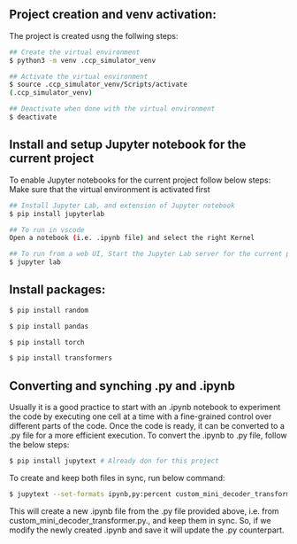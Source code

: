 ## Project creation and venv activation:

The project is created usng the follwing steps:

```sh
## Create the virtual environment
$ python3 -m venv .ccp_simulator_venv

## Activate the virtual environment
$ source .ccp_simulator_venv/Scripts/activate
(.ccp_simulator_venv)

## Deactivate when done with the virtual environment
$ deactivate
```

## Install and setup Jupyter notebook for the current project

To enable Jupyter notebooks for the current project follow below steps:
 Make sure that the virtual environment is activated first

```sh
## Install Jupyter Lab, and extension of Jupyter notebook
$ pip install jupyterlab

## To run in vscode
Open a notebook (i.e. .ipynb file) and select the right Kernel

## To run from a web UI, Start the Jupyter Lab server for the current project
$ jupyter lab
```

## Install packages:

```sh
$ pip install random
```
```sh
$ pip install pandas
```
```sh
$ pip install torch
```
```sh
$ pip install transformers
```

## Converting and synching .py and .ipynb
Usually it is a good practice to start with an .ipynb notebook to experiment the code by executing one cell at a time with a fine-grained control over different parts of the code.
Once the code is ready, it can be converted to a .py file for a more efficient execution.
To convert the .ipynb to .py file, follow the below steps:

```sh
$ pip install jupytext # Already don for this project
```
To create and keep both files in sync, run below command:

```sh
$ jupytext --set-formats ipynb,py:percent custom_mini_decoder_transformer.py --sync
```
This will create a new .ipynb file from the .py file provided above, i.e. from custom_mini_decoder_transformer.py., and keep them in sync. So, if we modify the newly created .ipynb and save it will update the .py counterpart.

